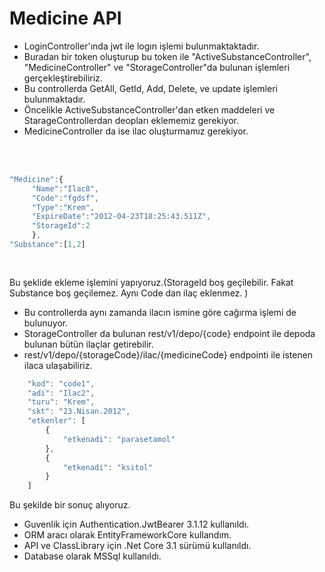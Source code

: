 # Medicine API 
- LoginController'ında jwt ile logın işlemi bulunmaktaktadır. 
- Buradan bir token oluşturup bu token ile "ActiveSubstanceController", "MedicineController" ve "StorageController"da bulunan işlemleri gerçekleştirebiliriz.
- Bu controllerda GetAll, GetId, Add, Delete, ve update işlemleri bulunmaktadır. 
- Öncelikle ActiveSubstanceController'dan etken maddeleri ve StarageControllerdan deopları eklememiz gerekiyor.
- MedicineController da ise ilac oluşturmamız gerekiyor.

　

```javascript

"Medicine":{
     "Name":"Ilac8",
     "Code":"fgdsf",
     "Type":"Krem",
     "ExpireDate":"2012-04-23T18:25:43.511Z",
     "StorageId":2
     }, 
"Substance":[1,2]
   
    
  ```


Bu şeklide ekleme işlemini yapıyoruz.(StorageId boş geçilebilir. Fakat Substance boş geçilemez. Aynı Code dan ilaç eklenmez. )

- Bu controllerda aynı zamanda ilacın ismine göre cağırma işlemi de bulunuyor.
- StorageController da bulunan rest/v1/depo/{code} endpoint ile depoda bulunan bütün ilaçlar getirebilir.
- rest/v1/depo/{storageCode}/ilac/{medicineCode} endpointi ile istenen ilaca ulaşabiliriz.

```javascript
    "kod": "code1",
    "adi": "Ilac2",
    "turu": "Krem",
    "skt": "23.Nisan.2012",
    "etkenler": [
        {
            "etkenadi": "parasetamol"
        },
        {
            "etkenadi": "ksitol"
        }
    ]
 ```
Bu şekilde bir sonuç alıyoruz.

- Guvenlik için Authentication.JwtBearer 3.1.12 kullanıldı.
- ORM aracı olarak EntityFrameworkCore kullandım.
- API ve ClassLibrary için .Net Core 3.1 sürümü kullanıldı.
- Database olarak MSSql kullanıldı.
